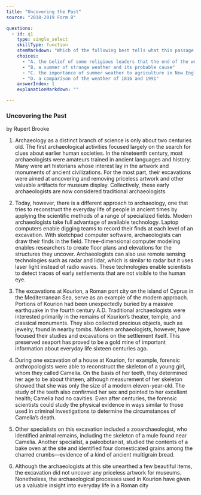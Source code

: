 ```yaml
---
title: "Uncovering the Past"
source: "2018-2019 Form B"

questions:
  - id: q1
    type: single_select
    skillType: function
    stemMarkdown: "Which of the following best tells what this passage is about?"
    choices:
      - "A. the belief of some religious leaders that the end of the world was coming in 1816"
      - "B. a summer of strange weather and its probable cause"
      - "C. the importance of summer weather to agriculture in New England"
      - "D. a comparison of the weather of 1816 and 1991"
    answerIndex: 1
    explanationMarkdown: ""

---
```


### Uncovering the Past

by Rupert Brooke

1. Archaeology as a distinct branch of science is only about two centuries old. The first archaeological
activities focused largely on the search for clues about earlier human societies. In the nineteenth
century, most archaeologists were amateurs trained in ancient languages and history. Many were art
historians whose interest lay in the artwork and monuments of ancient civilizations. For the most
part, their excavations were aimed at uncovering and removing priceless artwork and other valuable
artifacts for museum display. Collectively, these early archaeologists are now considered
traditional archaeologists.

2. Today, however, there is a different approach to archaeology, one that tries to reconstruct the everyday
life of people in ancient times by applying the scientific methods of a range of specialized fields.
Modern archaeologists take full advantage of available technology. Laptop computers enable digging
teams to record their finds at each level of an excavation. With sketchpad computer software,
archaeologists can draw their finds in the field. Three-dimensional computer modeling enables
researchers to create floor plans and elevations for the structures they uncover. Archaeologists can
also use remote sensing technologies such as radar and lidar, which is similar to radar but it uses
laser light instead of radio waves. These technologies enable scientists to detect traces of early
settlements that are not visible to the human eye.

3. The excavations at Kourion, a Roman port city on the island of Cyprus in the Mediterranean Sea,
serve as an example of the modern approach. Portions of Kourion had been unexpectedly buried by a
massive earthquake in the fourth century A.D. Traditional archaeologists were interested primarily in
the remains of Kourion’s theater, temple, and classical monuments. They also collected precious
objects, such as jewelry, found in nearby tombs. Modern archaeologists, however, have focused their
studies and excavations on the settlement itself. This preserved seaport has proved to be a gold mine
of important information about everyday life sixteen centuries ago.

4. During one excavation of a house at Kourion, for example, forensic anthropologists were able to
reconstruct the skeleton of a young girl, whom they called Camelia. On the basis of her teeth, they
determined her age to be about thirteen, although measurement of her skeleton showed that she was
only the size of a modern eleven-year-old. The study of the teeth also confirmed her sex and pointed to
her excellent health; Camelia had no cavities. Even after centuries, the forensic scientists could study
the physical evidence in ways similar to those used in criminal investigations to determine the
circumstances of Camelia’s death.

5. Other specialists on this excavation included a zooarchaeologist, who identified animal remains,
including the skeleton of a mule found near Camelia. Another specialist, a paleobotanist, studied the
contents of a bake oven at the site and identified four domesticated grains among the charred
crumbs—evidence of a kind of ancient multigrain bread.

6. Although the archaeologists at this site unearthed a few beautiful items, the excavation did not
uncover any priceless artwork for museums. Nonetheless, the archaeological processes used in
Kourion have given us a valuable insight into everyday life in a Roman city